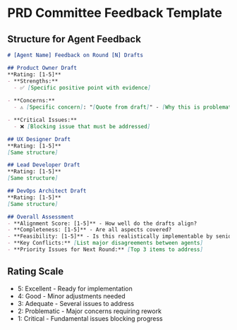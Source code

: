 # PRD Committee Feedback Template

## Structure for Agent Feedback

```markdown
# [Agent Name] Feedback on Round [N] Drafts

## Product Owner Draft
**Rating: [1-5]**
- **Strengths:**
  - ✅ [Specific positive point with evidence]
  
- **Concerns:**
  - ⚠️ [Specific concern]: "[Quote from draft]" - [Why this is problematic]

- **Critical Issues:**
  - ❌ [Blocking issue that must be addressed]

## UX Designer Draft  
**Rating: [1-5]**
[Same structure]

## Lead Developer Draft
**Rating: [1-5]**
[Same structure]

## DevOps Architect Draft
**Rating: [1-5]**
[Same structure]

## Overall Assessment
- **Alignment Score: [1-5]** - How well do the drafts align?
- **Completeness: [1-5]** - Are all aspects covered?
- **Feasibility: [1-5]** - Is this realistically implementable by senior developers?
- **Key Conflicts:** [List major disagreements between agents]
- **Priority Issues for Next Round:** [Top 3 items to address]
```

## Rating Scale
- 5: Excellent - Ready for implementation
- 4: Good - Minor adjustments needed
- 3: Adequate - Several issues to address
- 2: Problematic - Major concerns requiring rework
- 1: Critical - Fundamental issues blocking progress